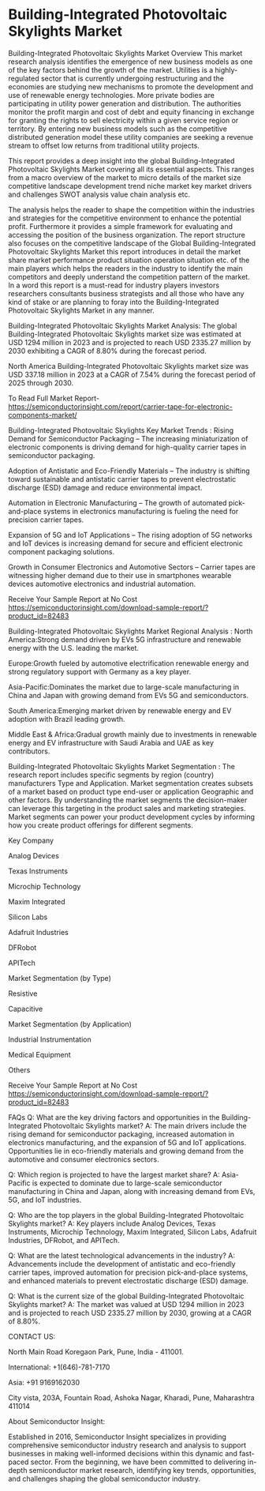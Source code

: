 <h1>Building-Integrated Photovoltaic Skylights Market</h1>
Building-Integrated Photovoltaic Skylights Market Overview
This market research analysis identifies the emergence of new business models as one of the key factors behind the growth of the market. Utilities is a highly-regulated sector that is currently undergoing restructuring and the economies are studying new mechanisms to promote the development and use of renewable energy technologies. More private bodies are participating in utility power generation and distribution. The authorities monitor the profit margin and cost of debt and equity financing in exchange for granting the rights to sell electricity within a given service region or territory. By entering new business models such as the competitive distributed generation model these utility companies are seeking a revenue stream to offset low returns from traditional utility projects.

This report provides a deep insight into the global Building-Integrated Photovoltaic Skylights Market covering all its essential aspects. This ranges from a macro overview of the market to micro details of the market size competitive landscape development trend niche market key market drivers and challenges SWOT analysis value chain analysis etc.

The analysis helps the reader to shape the competition within the industries and strategies for the competitive environment to enhance the potential profit. Furthermore it provides a simple framework for evaluating and accessing the position of the business organization. The report structure also focuses on the competitive landscape of the Global Building-Integrated Photovoltaic Skylights Market this report introduces in detail the market share market performance product situation operation situation etc. of the main players which helps the readers in the industry to identify the main competitors and deeply understand the competition pattern of the market.
In a word this report is a must-read for industry players investors researchers consultants business strategists and all those who have any kind of stake or are planning to foray into the Building-Integrated Photovoltaic Skylights Market in any manner.

Building-Integrated Photovoltaic Skylights Market Analysis:
The global Building-Integrated Photovoltaic Skylights market size was estimated at USD 1294 million in 2023 and is projected to reach USD 2335.27 million by 2030 exhibiting a CAGR of 8.80% during the forecast period.

North America Building-Integrated Photovoltaic Skylights market size was USD 337.18 million in 2023 at a CAGR of 7.54% during the forecast period of 2025 through 2030.

To Read Full Market Report-
https://semiconductorinsight.com/report/carrier-tape-for-electronic-components-market/


Building-Integrated Photovoltaic Skylights  Key Market Trends  :
Rising Demand for Semiconductor Packaging – The increasing miniaturization of electronic components is driving demand for high-quality carrier tapes in semiconductor packaging.

Adoption of Antistatic and Eco-Friendly Materials – The industry is shifting toward sustainable and antistatic carrier tapes to prevent electrostatic discharge (ESD) damage and reduce environmental impact.

Automation in Electronic Manufacturing – The growth of automated pick-and-place systems in electronics manufacturing is fueling the need for precision carrier tapes.

Expansion of 5G and IoT Applications – The rising adoption of 5G networks and IoT devices is increasing demand for secure and efficient electronic component packaging solutions.

Growth in Consumer Electronics and Automotive Sectors – Carrier tapes are witnessing higher demand due to their use in smartphones wearable devices automotive electronics and industrial automation.

Receive Your Sample Report at No Cost
https://semiconductorinsight.com/download-sample-report/?product_id=82483

Building-Integrated Photovoltaic Skylights Market Regional Analysis :
North America:Strong demand driven by EVs 5G infrastructure and renewable energy with the U.S. leading the market.

Europe:Growth fueled by automotive electrification renewable energy and strong regulatory support with Germany as a key player.

Asia-Pacific:Dominates the market due to large-scale manufacturing in China and Japan with growing demand from EVs 5G and semiconductors.

South America:Emerging market driven by renewable energy and EV adoption with Brazil leading growth.

Middle East & Africa:Gradual growth mainly due to investments in renewable energy and EV infrastructure with Saudi Arabia and UAE as key contributors.

Building-Integrated Photovoltaic Skylights Market Segmentation :
The research report includes specific segments by region (country) manufacturers Type and Application. Market segmentation creates subsets of a market based on product type end-user or application Geographic and other factors. By understanding the market segments the decision-maker can leverage this targeting in the product sales and marketing strategies. Market segments can power your product development cycles by informing how you create product offerings for different segments.

Key Company

Analog Devices

Texas Instruments

Microchip Technology

Maxim Integrated

Silicon Labs

Adafruit Industries

DFRobot

APITech

Market Segmentation (by Type)

Resistive

Capacitive

Market Segmentation (by Application)

Industrial Instrumentation

Medical Equipment

Others


Receive Your Sample Report at No Cost
https://semiconductorinsight.com/download-sample-report/?product_id=82483

FAQs
Q: What are the key driving factors and opportunities in the Building-Integrated Photovoltaic Skylights market?
A: The main drivers include the rising demand for semiconductor packaging, increased automation in electronics manufacturing, and the expansion of 5G and IoT applications. Opportunities lie in eco-friendly materials and growing demand from the automotive and consumer electronics sectors.


Q: Which region is projected to have the largest market share?
A: Asia-Pacific is expected to dominate due to large-scale semiconductor manufacturing in China and Japan, along with increasing demand from EVs, 5G, and IoT industries.


Q: Who are the top players in the global Building-Integrated Photovoltaic Skylights market?
A: Key players include Analog Devices, Texas Instruments, Microchip Technology, Maxim Integrated, Silicon Labs, Adafruit Industries, DFRobot, and APITech.


Q: What are the latest technological advancements in the industry?
A: Advancements include the development of antistatic and eco-friendly carrier tapes, improved automation for precision pick-and-place systems, and enhanced materials to prevent electrostatic discharge (ESD) damage.


Q: What is the current size of the global Building-Integrated Photovoltaic Skylights market?
A: The market was valued at USD 1294 million in 2023 and is projected to reach USD 2335.27 million by 2030, growing at a CAGR of 8.80%.


CONTACT US:

North Main Road Koregaon Park, Pune, India - 411001.

International: +1(646)-781-7170

Asia: +91 9169162030


City vista, 203A, Fountain Road, Ashoka Nagar, Kharadi, Pune, Maharashtra 411014


About Semiconductor Insight:

Established in 2016, Semiconductor Insight specializes in providing comprehensive semiconductor industry research and analysis to support businesses in making well-informed decisions within this dynamic and fast-paced sector. From the beginning, we have been committed to delivering in-depth semiconductor market research, identifying key trends, opportunities, and challenges shaping the global semiconductor industry. 

